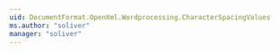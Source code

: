 ```yaml
---
uid: DocumentFormat.OpenXml.Wordprocessing.CharacterSpacingValues
ms.author: "soliver"
manager: "soliver"
---
```

